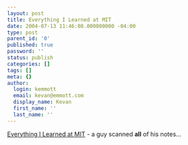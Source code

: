```yaml
---
layout: post
title: Everything I Learned at MIT
date: 2004-07-13 11:46:08.000000000 -04:00
type: post
parent_id: '0'
published: true
password: ''
status: publish
categories: []
tags: []
meta: {}
author:
  login: kemmott
  email: kevan@emmott.com
  display_name: Kevan
  first_name: ''
  last_name: ''
---
```

<p><a href="http://web.media.mit.edu/~esb/sb1/">Everything I Learned at MIT</a> - a guy scanned <b>all</b> of his notes...</p>
